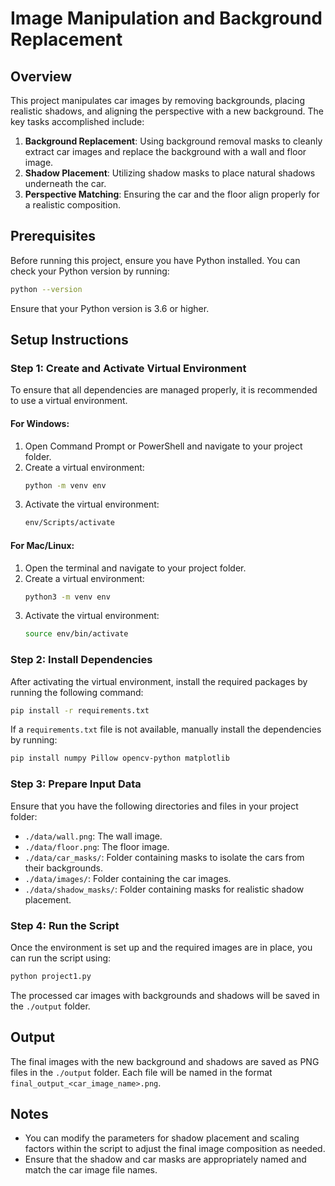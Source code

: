 
# Image Manipulation and Background Replacement

## Overview
This project manipulates car images by removing backgrounds, placing realistic shadows, and aligning the perspective with a new background. The key tasks accomplished include:

1. **Background Replacement**: Using background removal masks to cleanly extract car images and replace the background with a wall and floor image.
2. **Shadow Placement**: Utilizing shadow masks to place natural shadows underneath the car.
3. **Perspective Matching**: Ensuring the car and the floor align properly for a realistic composition.

## Prerequisites
Before running this project, ensure you have Python installed. You can check your Python version by running:

```bash
python --version
```

Ensure that your Python version is 3.6 or higher.

## Setup Instructions

### Step 1: Create and Activate Virtual Environment
To ensure that all dependencies are managed properly, it is recommended to use a virtual environment.

#### For Windows:
1. Open Command Prompt or PowerShell and navigate to your project folder.
2. Create a virtual environment:
   ```bash
   python -m venv env
   ```
3. Activate the virtual environment:
   ```bash
   env/Scripts/activate
   ```

#### For Mac/Linux:
1. Open the terminal and navigate to your project folder.
2. Create a virtual environment:
   ```bash
   python3 -m venv env
   ```
3. Activate the virtual environment:
   ```bash
   source env/bin/activate
   ```

### Step 2: Install Dependencies
After activating the virtual environment, install the required packages by running the following command:

```bash
pip install -r requirements.txt
```

If a `requirements.txt` file is not available, manually install the dependencies by running:

```bash
pip install numpy Pillow opencv-python matplotlib
```

### Step 3: Prepare Input Data
Ensure that you have the following directories and files in your project folder:

- `./data/wall.png`: The wall image.
- `./data/floor.png`: The floor image.
- `./data/car_masks/`: Folder containing masks to isolate the cars from their backgrounds.
- `./data/images/`: Folder containing the car images.
- `./data/shadow_masks/`: Folder containing masks for realistic shadow placement.

### Step 4: Run the Script
Once the environment is set up and the required images are in place, you can run the script using:

```bash
python project1.py
```

The processed car images with backgrounds and shadows will be saved in the `./output` folder.

## Output
The final images with the new background and shadows are saved as PNG files in the `./output` folder. Each file will be named in the format `final_output_<car_image_name>.png`.

## Notes
- You can modify the parameters for shadow placement and scaling factors within the script to adjust the final image composition as needed.
- Ensure that the shadow and car masks are appropriately named and match the car image file names.
